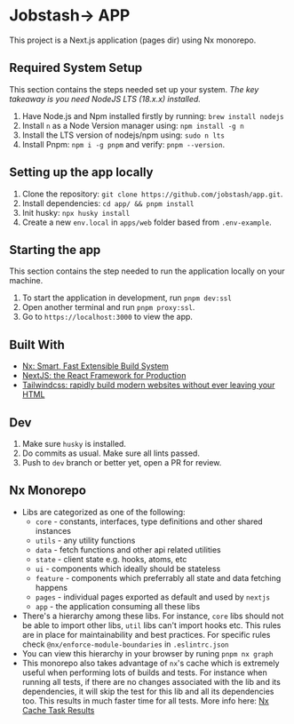 # Jobstash-> APP

This project is a Next.js application (pages dir) using Nx monorepo.

## Required System Setup

This section contains the steps needed set up your system.
_The key takeaway is you need NodeJS LTS (18.x.x) installed._

1. Have Node.js and Npm installed firstly by running: `brew install nodejs`
2. Install `n` as a Node Version manager using: `npm install -g n`
3. Install the LTS version of nodejs/npm using: `sudo n lts`
4. Install Pnpm: `npm i -g pnpm` and verify: `pnpm --version`.

## Setting up the app locally

1. Clone the repository: `git clone https://github.com/jobstash/app.git`.
2. Install dependencies: `cd app/ && pnpm install`
3. Init husky: `npx husky install`
4. Create a new `env.local` in `apps/web` folder based from `.env-example`.

## Starting the app

This section contains the step needed to run the application locally on your machine.

1. To start the application in development, run `pnpm dev:ssl`
2. Open another terminal and run `pnpm proxy:ssl`.
3. Go to `https://localhost:3000` to view the app.

## Built With

- [Nx: Smart, Fast Extensible Build System](https://nx.dev)
- [NextJS: the React Framework for Production](https://nextjs.org/docs)
- [Tailwindcss: rapidly build modern websites without ever leaving your HTML](https://tailwindcss.com/)

## Dev

1. Make sure `husky` is installed.
2. Do commits as usual. Make sure all lints passed.
3. Push to `dev` branch or better yet, open a PR for review.

## Nx Monorepo

- Libs are categorized as one of the following:
  - `core` - constants, interfaces, type definitions and other shared instances
  - `utils` - any utility functions
  - `data` - fetch functions and other api related utilities
  - `state` - client state e.g. hooks, atoms, etc
  - `ui` - components which ideally should be stateless
  - `feature` - components which preferrably all state and data fetching happens
  - `pages` - individual pages exported as default and used by `nextjs`
  - `app` - the application consuming all these libs
- There's a hierarchy among these libs. For instance, `core` libs should not be able to import other libs, `util` libs can't import hooks etc. This rules are in place for maintainability and best practices. For specific rules check `@nx/enforce-module-boundaries` in `.eslintrc.json`
- You can view this hierarchy in your browser by runing `pnpm nx graph`
- This monorepo also takes advantage of `nx`'s cache which is extremely useful when performing lots of builds and tests. For instance when running all tests, if there are no changes associated with the lib and its dependencies, it will skip the test for this lib and all its dependencies too. This results in much faster time for all tests. More info here: [Nx Cache Task Results](https://nx.dev/core-features/cache-task-results)
